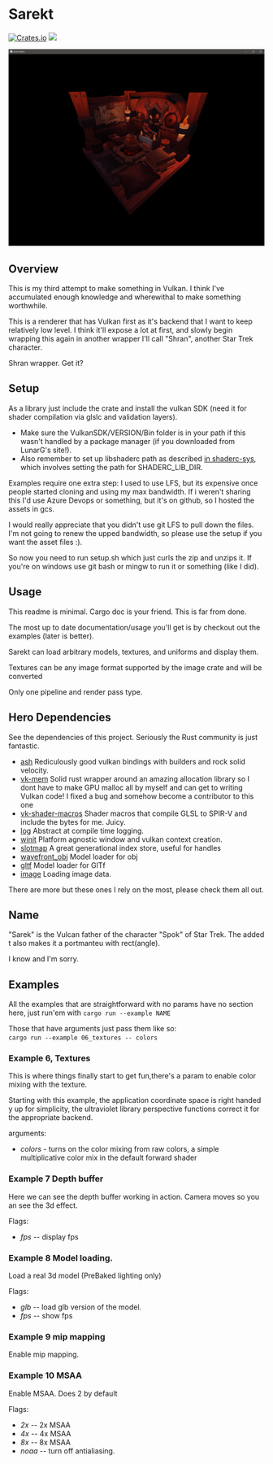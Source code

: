 # Sarekt

[![Crates.io](https://img.shields.io/crates/v/sarekt.svg)](https://crates.io/crates/sarekt)
[![](https://tokei.rs/b1/github/brandonpollack23/sarekt)](https://github.com/brandonpollack23/sarekt)

![screenshot](./sarekt_screenshot.png)

## Overview

This is my third attempt to make something in Vulkan.  I think I've accumulated enough knowledge and 
wherewithal to make something worthwhile.

This is a renderer that has Vulkan first as it's backend that I want to keep relatively low level.
I think it'll expose a lot at first, and slowly begin wrapping this again in another wrapper 
I'll call "Shran", another Star Trek character.

Shran wrapper.  Get it?

## Setup

As a library just include the crate and install the vulkan SDK (need it for shader compilation via glslc and validation layers).
* Make sure the VulkanSDK/VERSION/Bin folder is in your path if this wasn't handled by a package manager (if you downloaded from LunarG's site!).
* Also remember to set up libshaderc path as described [in shaderc-sys](https://github.com/google/shaderc-rs), which involves setting the path for SHADERC_LIB_DIR.

Examples require one extra step:
I used to use LFS, but its expensive once people started cloning and using my max bandwidth.  If i weren't sharing this I'd use Azure Devops or something, but it's on github, so I hosted the assets in gcs.

I would really appreciate that you didn't use git LFS to pull down the files.  I'm not going to renew the upped bandwidth, so please use the setup if you want the asset files :).

So now you need to run setup.sh which just curls the zip and unzips it.  If you're on windows use git bash or mingw to run it or something (like I did).

## Usage

This readme is minimal.  Cargo doc is your friend.  This is far from done.

The most up to date documentation/usage you'll get is by checkout out the 
examples (later is better).

Sarekt can load arbitrary models, textures, and uniforms and display them.

Textures can be any image format supported by the image crate and will be
 converted

Only one pipeline and render pass type.

## Hero Dependencies
See the dependencies of this project.  Seriously the Rust community is just 
fantastic.
* [ash](https://crates.io/crates/ash) Rediculously good vulkan bindings with 
builders and rock solid velocity.
* [vk-mem](https://crates.io/crates/vk-mem) Solid rust wrapper around an
 amazing allocation library so I dont have to make GPU malloc all by myself
  and can get to writing Vulkan code!  I fixed a bug and somehow become a
   contributor to this one
* [vk-shader-macros](https://crates.io/crates/vk-shader-macros) Shader macros that compile GLSL to SPIR-V and include the bytes for me.  Juicy.
* [log](https://crates.io/crates/log) Abstract at compile time logging.
* [winit](https://crates.io/crates/winit) Platform agnostic window and vulkan context creation.
* [slotmap](https://crates.io/crates/slotmap) A great generational index
 store, useful for handles
* [wavefront_obj](https://crates.io/crates/wavefront_obj) Model loader for obj
* [gltf](https://crates.io/crates/gltf) Model loader for GlTf
* [image](https://crates.io/crates/image) Loading image data.

There are more but these ones I rely on the most, please check them all out.

## Name
"Sarek" is the Vulcan father of the character "Spok"  of Star Trek. The added t also makes it a portmanteu with rect(angle).

I know and I'm sorry.

## Examples
All the examples that are straightforward with no params have no section here, just run'em with `cargo run --example NAME`

Those that have arguments just pass them like so:<br/>
`cargo run --example 06_textures -- colors`

### Example 6, Textures
This is where things finally start to get fun,there's a param to enable color mixing with the texture.

Starting with this example, the application coordinate space is right handed y 
up for simplicity, the ultraviolet library perspective functions correct it for the appropriate backend.

arguments:
* *colors* - turns on the color mixing from raw colors, a simple multiplicative color mix in the default forward shader

### Example 7 Depth buffer

Here we can see the depth buffer working in action.  Camera moves so you an
 see the 3d effect.
 
 Flags:
 * *fps* -- display fps
 
 ### Example 8 Model loading.
 
 Load a real 3d model (PreBaked lighting only)
 
 Flags:
 * *glb*  -- load glb version of the model.
 * *fps*  -- show fps
 
 ### Example 9 mip mapping
 
 Enable mip mapping.
 
 ### Example 10 MSAA
 
 Enable MSAA.  Does 2 by default
 
 Flags:
 * *2x*  -- 2x MSAA
 * *4x*  -- 4x MSAA
 * *8x*  -- 8x MSAA
 * *noaa*  -- turn off antialiasing.

